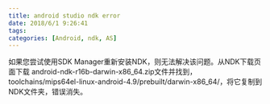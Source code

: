 ```yaml
---
title: android studio ndk error
date: 2018/6/1 9:26:41
tags:
categories: [Android, ndk, AS]
---
```


如果您尝试使用SDK Manager重新安装NDK，则无法解决该问题。从NDK下载页面下载 android-ndk-r16b-darwin-x86_64.zip文件并找到，toolchains/mips64el-linux-android-4.9/prebuilt/darwin-x86_64/，将它复制到NDK文件夹，错误消失。
